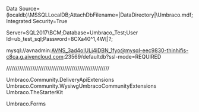 
Data Source=(localdb)\\MSSQLLocalDB;AttachDbFilename=|DataDirectory|\\Umbraco.mdf;Integrated Security=True

Server=SQL2017\\BCM;Database=Umbraco_Test;User Id=ub_test_sql;Password=8CXa40^1,4W[|?;

mysql://avnadmin:AVNS_3ad4oIULj4iDBN_1fyo@mysql-eec9830-thinhifis-c8ca.g.aivencloud.com:23569/defaultdb?ssl-mode=REQUIRED

///////////////////////////////////////////////////////

Umbraco.Community.DeliveryApiExtensions
Umbraco.Community.WysiwgUmbracoCommunityExtensions
Umbraco.TheStarterKit

Umbraco.Forms
